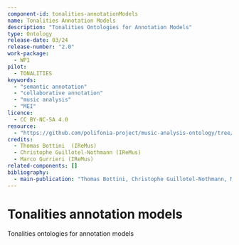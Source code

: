 ```yaml
---
component-id: tonalities-annotationModels
name: Tonalities Annotation Models
description: "Tonalities Ontologies for Annotation Models"
type: Ontology
release-date: 03/24
release-number: "2.0"
work-package:
  - WP1
pilot:
  - TONALITIES
keywords:
  - "semantic annotation"
  - "collaborative annotation"
  - "music analysis"
  - "MEI"
licence:
  - CC BY-NC-SA 4.0
resource:
  - "https://github.com/polifonia-project/music-analysis-ontology/tree/main/annotationModels"
credits:
  - Thomas Bottini  (IReMus)
  - Christophe Guillotel-Nothmann (IReMus)
  - Marco Gurrieri (IReMus)
related-components: []
bibliography:
  - main-publication: "Thomas Bottini, Christophe Guillotel-Nothmann, Marco Gurrieri, Félix Poullet-Pagès. Tonalities: a Collaborative Annotation Interface for Music Analysis. Musical Heritage Knowledge Graphs workshop during the 22nd International Semantic Web Conference 2022, Oct 2022, Hangzhou, China. ⟨hal-03923731⟩"
---
```


# Tonalities annotation models

Tonalities ontologies for annotation models
